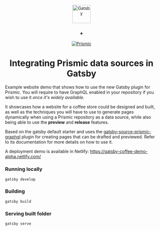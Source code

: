 
<div align="center">
  <a href="https://www.gatsbyjs.org">
    <img alt="Gatsby" src="https://www.gatsbyjs.org/monogram.svg" width="60" />
  </a>
  <h3><strong>+</strong></h3>
  <a href="https://prismic.io">
    <img alt="Prismic" src="https://prismic.io/website-assets/images/logo-dark.svg">
  </a>
</div>
<h1 align="center">
  Integrating Prismic data sources in Gatsby
</h1>

Example website demo that shows how to use the new Gatsby plugin for Prismic. You will require to have GraphQL enabled in your repository if you wish to use it _once it's widely available_.

It showcases how a website for a coffee store could be designed and built, as well as the techniques you will have to use to generate pages dynamically when using a Prismic repository as a data source, while also being able to use the **preview** and **release** features.

Based on the gatsby default starter and uses the [gatsby-source-prismic-graphql](https://www.npmjs.com/package/@prismicio/gatsby-source-prismic-graphql) plugin for creating pages that can be drafted and previewed. Refer to its documentation for more details on how to use it.

A deployment demo is available in Netlify: https://gatsby-coffee-demo-alpha.netlify.com/

### Running locally 
```
gatsby develop
```

### Building

```
gatsby build
```

### Serving built folder
```
gatsby serve
```
